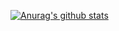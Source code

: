 [![Anurag's github stats](https://github-readme-stats.vercel.app/api?username=milliorn?count_private=true)](https://github.com/anuraghazra/github-readme-stats)
